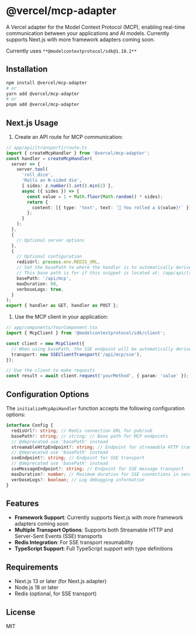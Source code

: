 # @vercel/mcp-adapter

A Vercel adapter for the Model Context Protocol (MCP), enabling real-time communication between your applications and AI models. Currently supports Next.js with more framework adapters coming soon.

Currently uses `**@modelcontextprotocol/sdk@1.10.2**`

## Installation

```bash
npm install @vercel/mcp-adapter
# or
yarn add @vercel/mcp-adapter
# or
pnpm add @vercel/mcp-adapter
```

## Next.js Usage

1. Create an API route for MCP communication:

```typescript
// app/api/[transport]/route.ts
import { createMcpHandler } from '@vercel/mcp-adapter';
const handler = createMcpHandler(
  server => {
    server.tool(
      'roll_dice',
      'Rolls an N-sided die',
      { sides: z.number().int().min(2) },
      async ({ sides }) => {
        const value = 1 + Math.floor(Math.random() * sides);
        return {
          content: [{ type: 'text', text: `🎲 You rolled a ${value}!` }],
        };
      }
    );
  },
  {
    // Optional server options
  },
  {
    // Optional configuration
    redisUrl: process.env.REDIS_URL,
    // Set the basePath to where the handler is to automatically derive all endpoints
    // This base path is for if this snippet is located at: /app/api/[transport]/route.ts
    basePath: '/api/mcp',
    maxDuration: 60,
    verboseLogs: true,
  }
);
export { handler as GET, handler as POST };
```

1. Use the MCP client in your application:

```typescript
// app/components/YourComponent.tsx
import { McpClient } from '@modelcontextprotocol/sdk/client';

const client = new McpClient({
  // When using basePath, the SSE endpoint will be automatically derived
  transport: new SSEClientTransport('/api/mcp/sse'),
});

// Use the client to make requests
const result = await client.request('yourMethod', { param: 'value' });
```

## Configuration Options

The `initializeMcpApiHandler` function accepts the following configuration options:

```typescript
interface Config {
  redisUrl?: string; // Redis connection URL for pub/sub
  basePath?: string; // string; // Base path for MCP endpoints
  // @deprecated use 'basePath' instead
  streamableHttpEndpoint?: string; // Endpoint for streamable HTTP transport
  // @deprecated use 'basePath' instead
  sseEndpoint?: string; // Endpoint for SSE transport
  // @deprecated use 'basePath' instead
  sseMessageEndpoint?: string; // Endpoint for SSE message transport
  maxDuration?: number; // Maximum duration for SSE connections in seconds
  verboseLogs?: boolean; // Log debugging information
}
```

## Features

- **Framework Support**: Currently supports Next.js with more framework adapters coming soon
- **Multiple Transport Options**: Supports both Streamable HTTP and Server-Sent Events (SSE) transports
- **Redis Integration**: For SSE transport resumability
- **TypeScript Support**: Full TypeScript support with type definitions

## Requirements

- Next.js 13 or later (for Next.js adapter)
- Node.js 18 or later
- Redis (optional, for SSE transport)

## License

MIT
